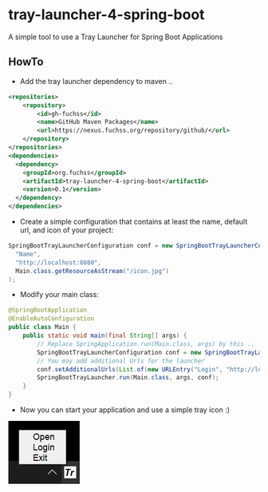 # tray-launcher-4-spring-boot
A simple tool to use a Tray Launcher for Spring Boot Applications

## HowTo
* Add the tray launcher dependency to maven ..
```xml
<repositories>
	<repository>
		<id>gh-fuchss</id>
		<name>GitHub Maven Packages</name>
		<url>https://nexus.fuchss.org/repository/github/</url>
	</repository>
</repositories>
<dependencies>
  <dependency>
    <groupId>org.fuchss</groupId>
    <artifactId>tray-launcher-4-spring-boot</artifactId>
    <version>0.1</version>
  </dependency>
</dependencies>
```
* Create a simple configuration that contains at least the name, default url, and icon of your project:
```java
SpringBootTrayLauncherConfiguration conf = new SpringBootTrayLauncherConfiguration(
  "Name", 
  "http://localhost:8080", 
  Main.class.getResourceAsStream("/icon.jpg")
);
```
* Modify your main class:
```java
@SpringBootApplication
@EnableAutoConfiguration
public class Main {
	public static void main(final String[] args) {
		// Replace SpringApplication.run(Main.class, args) by this ..
		SpringBootTrayLauncherConfiguration conf = new SpringBootTrayLauncherConfiguration("Name", "http://localhost:8080", Main.class.getResourceAsStream("/icon.jpg"));
		// You may add additional Urls for the launcher
		conf.setAdditionalUrls(List.of(new URLEntry("Login", "http://localhost:8080/login")));
		SpringBootTrayLauncher.run(Main.class, args, conf);
	}
}
```
* Now you can start your application and use a simple tray icon :) 

![tray-example](.github/img/tray-example.png)
